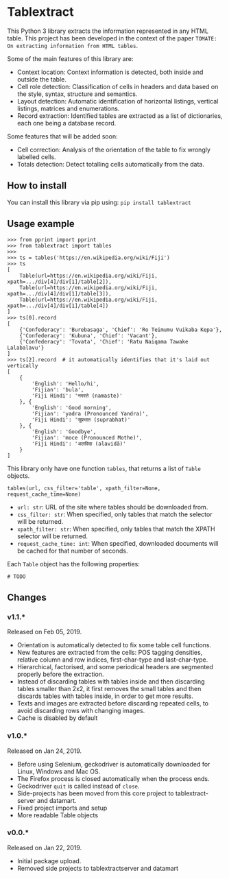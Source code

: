 # Tablextract

This Python 3 library extracts the information represented in any HTML table. This project has been developed in the context of the paper `TOMATE: On extracting information from HTML tables`.

Some of the main features of this library are:

* Context location: Context information is detected, both inside and outside the table.
* Cell role detection: Classification of cells in headers and data based on the style, syntax, structure and semantics.
* Layout detection: Automatic identification of horizontal listings, vertical listings, matrices and enumerations.
* Record extraction: Identified tables are extracted as a list of dictionaries, each one being a database record.

Some features that will be added soon:

* Cell correction: Analysis of the orientation of the table to fix wrongly labelled cells.
* Totals detection: Detect totalling cells automatically from the data.

## How to install

You can install this library via pip using:
```pip install tablextract```

## Usage example

```
>>> from pprint import pprint
>>> from tablextract import tables
>>>
>>> ts = tables('https://en.wikipedia.org/wiki/Fiji')
>>> ts
[
	Table(url=https://en.wikipedia.org/wiki/Fiji, xpath=.../div[4]/div[1]/table[2]),
	Table(url=https://en.wikipedia.org/wiki/Fiji, xpath=.../div[4]/div[1]/table[3]),
	Table(url=https://en.wikipedia.org/wiki/Fiji, xpath=.../div[4]/div[1]/table[4])
]
>>> ts[0].record
[
	{'Confederacy': 'Burebasaga', 'Chief': 'Ro Teimumu Vuikaba Kepa'},
	{'Confederacy': 'Kubuna', 'Chief': 'Vacant'},
	{'Confederacy': 'Tovata', 'Chief': 'Ratu Naiqama Tawake Lalabalavu'}
]
>>> ts[2].record  # it automatically identifies that it's laid out vertically
[
	{
		'English': 'Hello/hi',
		'Fijian': 'bula',
		'Fiji Hindi': 'नमस्ते (namaste)'
	}, {
		'English': 'Good morning',
		'Fijian': 'yadra (Pronounced Yandra)',
		'Fiji Hindi': 'सुप्रभात (suprabhat)'
	}, {
		'English': 'Goodbye',
		'Fijian': 'moce (Pronounced Mothe)',
		'Fiji Hindi': 'अलविदा (alavidā)'
	}
]

```

This library only have one function `tables`, that returns a list of `Table` objects.

`tables(url, css_filter='table', xpath_filter=None, request_cache_time=None)`

* `url: str`: URL of the site where tables should be downloaded from.
* `css_filter: str`: When specified, only tables that match the selector will be returned.
* `xpath_filter: str`: When specified, only tables that match the XPATH selector will be returned.
* `request_cache_time: int`: When specified, downloaded documents will be cached for that number of seconds.

Each `Table` object has the following properties:

`# TODO`


## Changes

### v1.1.*

Released on Feb 05, 2019.

* Orientation is automatically detected to fix some table cell functions.
* New features are extracted from the cells: POS tagging densities, relative column and row indices, first-char-type and last-char-type.
* Hierarchical, factorised, and some periodical headers are segmented properly before the extraction.
* Instead of discarding tables with tables inside and then discarding tables smaller than 2x2, it first removes the small tables and then discards tables with tables inside, in order to get more results.
* Texts and images are extracted before discarding repeated cells, to avoid discarding rows with changing images.
* Cache is disabled by default

### v1.0.*

Released on Jan 24, 2019.

* Before using Selenium, geckodriver is automatically downloaded for Linux, Windows and Mac OS.
* The Firefox process is closed automatically when the process ends.
* Geckodriver `quit` is called instead of `close`.
* Side-projects has been moved from this core project to tablextract-server and datamart.
* Fixed project imports and setup
* More readable Table objects

### v0.0.*

Released on Jan 22, 2019.

* Initial package upload.
* Removed side projects to tablextractserver and datamart